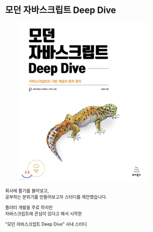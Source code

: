 # 모던 자바스크립트 Deep Dive

<figure><img src="../../.gitbook/assets/image (1).png" alt=""><figcaption></figcaption></figure>

회사에 활기를 불어넣고,\
공부하는 분위기를 만들어보고자 스터디를 제안했습니다.

플러터 개발을 주로 하지만\
자바스크립트에 관심이 있다고 해서 시작한

"모던 자바스크립트 Deep Dive" 사내 스터디





